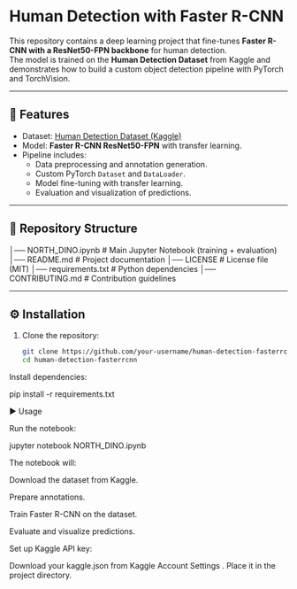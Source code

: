# Human Detection with Faster R-CNN

This repository contains a deep learning project that fine-tunes **Faster R-CNN with a ResNet50-FPN backbone** for human detection.  
The model is trained on the **Human Detection Dataset** from Kaggle and demonstrates how to build a custom object detection pipeline with PyTorch and TorchVision.

---

## 🚀 Features
- Dataset: [Human Detection Dataset (Kaggle)](https://www.kaggle.com/datasets/constantinwerner/human-detection-dataset)
- Model: **Faster R-CNN ResNet50-FPN** with transfer learning.
- Pipeline includes:
  - Data preprocessing and annotation generation.
  - Custom PyTorch `Dataset` and `DataLoader`.
  - Model fine-tuning with transfer learning.
  - Evaluation and visualization of predictions.

---

## 📂 Repository Structure
│── NORTH_DINO.ipynb # Main Jupyter Notebook (training + evaluation)
│── README.md # Project documentation
│── LICENSE # License file (MIT)
│── requirements.txt # Python dependencies
│── CONTRIBUTING.md # Contribution guidelines


---

## ⚙️ Installation
1. Clone the repository:
   ```bash
   git clone https://github.com/your-username/human-detection-fasterrcnn.git
   cd human-detection-fasterrcnn


Install dependencies:

pip install -r requirements.txt

▶️ Usage

Run the notebook:

jupyter notebook NORTH_DINO.ipynb


The notebook will:

Download the dataset from Kaggle.

Prepare annotations.

Train Faster R-CNN on the dataset.

Evaluate and visualize predictions.


Set up Kaggle API key:

Download your kaggle.json from Kaggle Account Settings
.
Place it in the project directory.
